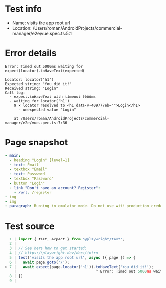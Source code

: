 # Test info

- Name: visits the app root url
- Location: /Users/roman/AndroidProjects/commercial-manager/e2e/vue.spec.ts:5:1

# Error details

```
Error: Timed out 5000ms waiting for expect(locator).toHaveText(expected)

Locator: locator('h1')
Expected string: "You did it!"
Received string: "Login"
Call log:
  - expect.toHaveText with timeout 5000ms
  - waiting for locator('h1')
    9 × locator resolved to <h1 data-v-409777eb="">Login</h1>
      - unexpected value "Login"

    at /Users/roman/AndroidProjects/commercial-manager/e2e/vue.spec.ts:7:36
```

# Page snapshot

```yaml
- main:
  - heading "Login" [level=1]
  - text: Email
  - textbox "Email"
  - text: Password
  - textbox "Password"
  - button "Login"
  - link "Don't have an account? Register":
    - /url: /register
- img
- img
- paragraph: Running in emulator mode. Do not use with production credentials.
```

# Test source

```ts
  1 | import { test, expect } from '@playwright/test';
  2 |
  3 | // See here how to get started:
  4 | // https://playwright.dev/docs/intro
  5 | test('visits the app root url', async ({ page }) => {
  6 |   await page.goto('/');
> 7 |   await expect(page.locator('h1')).toHaveText('You did it!');
    |                                    ^ Error: Timed out 5000ms waiting for expect(locator).toHaveText(expected)
  8 | })
  9 |
```
